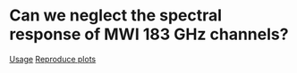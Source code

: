 # Can we neglect the spectral response of MWI 183 GHz channels?

[Usage](docs/usage.md)
[Reproduce plots](docs/reproduce_plots.md)
